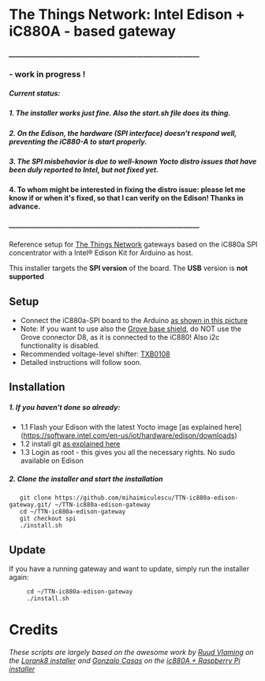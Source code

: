 # The Things Network: Intel Edison + iC880A - based gateway
##### __________________________________________________________
### - work in progress !
##### Current status:
##### 1. The installer works just fine. Also the start.sh file does its thing.
##### 2. On the Edison, the hardware (SPI interface) doesn't respond well, preventing the iC880-A to start properly.
##### 3. The SPI misbehavior is due to well-known Yocto distro issues that have been duly reported to Intel, but not fixed yet.
#### 4. To whom might be interested in fixing the distro issue: please let me know if or when it's fixed, so that I can verify on the Edison! Thanks in advance.
##### __________________________________________________________
Reference setup for [The Things Network](http://thethingsnetwork.org/) gateways based on the iC880a SPI concentrator with a Intel® Edison Kit for Arduino as host.

This installer targets the **SPI version** of the board. The **USB** version is **not supported**

## Setup
- Connect the iC880a-SPI board to the Arduino [as shown in this picture](images/Connexions.jpg)
- Note: If you want to use also the [Grove base shield](http://www.seeedstudio.com/wiki/Base_shield_v2), do NOT use the Grove connector D8, as it is connected to the iC880! Also i2c functionality is disabled.
- Recommended voltage-level shifter: [TXB0108](http://www.ti.com/product/TXB0108)
- Detailed instructions will follow soon. 

## Installation
##### 1. If you haven't done so already:
 - 1.1 Flash your Edison with the latest Yocto image [as explained here] (https://software.intel.com/en-us/iot/hardware/edison/downloads)
 - 1.2 install git [as explained here](https://github.com/w4ilun/edison-guides/wiki/Installing-Git-on-Intel-Edison)
 - 1.3 Login as root - this gives you all the necessary rights. No sudo available on Edison

##### 2. Clone the installer and start the installation

       git clone https://github.com/mihaimiculescu/TTN-ic880a-edison-gateway.git/ ~/TTN-ic880a-edison-gateway
       cd ~/TTN-ic880a-edison-gateway
       git checkout spi
       ./install.sh

## Update

If you have a running gateway and want to update, simply run the installer again:

         cd ~/TTN-ic880a-edison-gateway
         ./install.sh

# Credits

###### These scripts are largely based on the awesome work by [Ruud Vlaming](https://github.com/devlaam) on the [Lorank8 installer](https://github.com/Ideetron/Lorank) and [Gonzalo Casas](https://github.com/gonzalocasas) on the [ic880A + Raspberry Pi installer](https://github.com/ttn-zh/ic880a-gateway)
